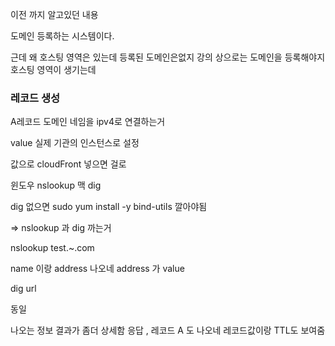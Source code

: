 이전 까지 알고있던 내용

도메인 등록하는 시스템이다.

근데 왜 호스팅 영역은 있는데 등록된 도메인은없지 강의 상으로는 도메인을 등록해야지 호스팅 영역이 생기는데

### 레코드 생성

A레코드 도메인 네임을 ipv4로 연결하는거

value 실제 기관의 인스턴스로 설정

값으로 cloudFront 넣으면 걸로

윈도우 nslookup 맥 dig

dig 없으면 sudo yum install -y bind-utils 깔아야됨

=> nslookup 과 dig 까는거

nslookup test.~.com

name 이랑 address 나오네 address 가 value

dig url

동일

나오는 정보 결과가 좀더 상세함 응답 , 레코드 A 도 나오네 레코드값이랑 TTL도 보여줌
